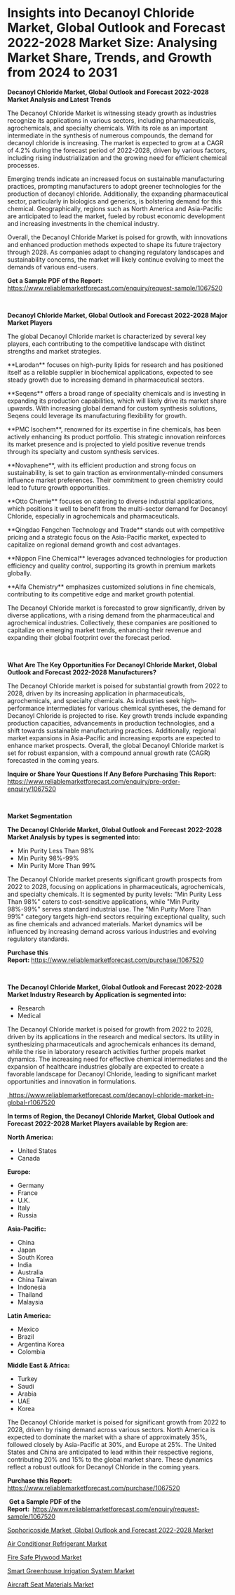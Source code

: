 <p><h1>Insights into Decanoyl Chloride Market, Global Outlook and Forecast 2022-2028 Market Size: Analysing Market Share, Trends, and Growth from 2024 to 2031</h1></p><p><strong>Decanoyl Chloride Market, Global Outlook and Forecast 2022-2028 Market Analysis and Latest Trends</strong></p>
<p><p>The Decanoyl Chloride Market is witnessing steady growth as industries recognize its applications in various sectors, including pharmaceuticals, agrochemicals, and specialty chemicals. With its role as an important intermediate in the synthesis of numerous compounds, the demand for decanoyl chloride is increasing. The market is expected to grow at a CAGR of 4.2% during the forecast period of 2022-2028, driven by various factors, including rising industrialization and the growing need for efficient chemical processes.</p><p>Emerging trends indicate an increased focus on sustainable manufacturing practices, prompting manufacturers to adopt greener technologies for the production of decanoyl chloride. Additionally, the expanding pharmaceutical sector, particularly in biologics and generics, is bolstering demand for this chemical. Geographically, regions such as North America and Asia-Pacific are anticipated to lead the market, fueled by robust economic development and increasing investments in the chemical industry.</p><p>Overall, the Decanoyl Chloride Market is poised for growth, with innovations and enhanced production methods expected to shape its future trajectory through 2028. As companies adapt to changing regulatory landscapes and sustainability concerns, the market will likely continue evolving to meet the demands of various end-users.</p></p>
<p><strong>Get a Sample PDF of the Report:&nbsp;</strong> <a href="https://www.reliablemarketforecast.com/enquiry/request-sample/1067520">https://www.reliablemarketforecast.com/enquiry/request-sample/1067520</a></p>
<p>&nbsp;</p>
<p><strong>Decanoyl Chloride Market, Global Outlook and Forecast 2022-2028 Major Market Players</strong></p>
<p><p>The global Decanoyl Chloride market is characterized by several key players, each contributing to the competitive landscape with distinct strengths and market strategies. </p><p>**Larodan** focuses on high-purity lipids for research and has positioned itself as a reliable supplier in biochemical applications, expected to see steady growth due to increasing demand in pharmaceutical sectors.</p><p>**Seqens** offers a broad range of speciality chemicals and is investing in expanding its production capabilities, which will likely drive its market share upwards. With increasing global demand for custom synthesis solutions, Seqens could leverage its manufacturing flexibility for growth.</p><p>**PMC Isochem**, renowned for its expertise in fine chemicals, has been actively enhancing its product portfolio. This strategic innovation reinforces its market presence and is projected to yield positive revenue trends through its specialty and custom synthesis services.</p><p>**Novaphene**, with its efficient production and strong focus on sustainability, is set to gain traction as environmentally-minded consumers influence market preferences. Their commitment to green chemistry could lead to future growth opportunities.</p><p>**Otto Chemie** focuses on catering to diverse industrial applications, which positions it well to benefit from the multi-sector demand for Decanoyl Chloride, especially in agrochemicals and pharmaceuticals.</p><p>**Qingdao Fengchen Technology and Trade** stands out with competitive pricing and a strategic focus on the Asia-Pacific market, expected to capitalize on regional demand growth and cost advantages.</p><p>**Nippon Fine Chemical** leverages advanced technologies for production efficiency and quality control, supporting its growth in premium markets globally.</p><p>**Alfa Chemistry** emphasizes customized solutions in fine chemicals, contributing to its competitive edge and market growth potential.</p><p>The Decanoyl Chloride market is forecasted to grow significantly, driven by diverse applications, with a rising demand from the pharmaceutical and agrochemical industries. Collectively, these companies are positioned to capitalize on emerging market trends, enhancing their revenue and expanding their global footprint over the forecast period.</p></p>
<p>&nbsp;</p>
<p><strong>What Are The Key Opportunities For Decanoyl Chloride Market, Global Outlook and Forecast 2022-2028 Manufacturers?</strong></p>
<p><p>The Decanoyl Chloride market is poised for substantial growth from 2022 to 2028, driven by its increasing application in pharmaceuticals, agrochemicals, and specialty chemicals. As industries seek high-performance intermediates for various chemical syntheses, the demand for Decanoyl Chloride is projected to rise. Key growth trends include expanding production capacities, advancements in production technologies, and a shift towards sustainable manufacturing practices. Additionally, regional market expansions in Asia-Pacific and increasing exports are expected to enhance market prospects. Overall, the global Decanoyl Chloride market is set for robust expansion, with a compound annual growth rate (CAGR) forecasted in the coming years.</p></p>
<p><strong>Inquire or Share Your Questions If Any Before Purchasing This Report:</strong> <a href="https://www.reliablemarketforecast.com/enquiry/pre-order-enquiry/1067520">https://www.reliablemarketforecast.com/enquiry/pre-order-enquiry/1067520</a></p>
<p>&nbsp;</p>
<p><strong>Market Segmentation</strong></p>
<p><strong>The Decanoyl Chloride Market, Global Outlook and Forecast 2022-2028 Market Analysis by types is segmented into:</strong></p>
<p><ul><li>Min Purity Less Than 98%</li><li>Min Purity 98%-99%</li><li>Min Purity More Than 99%</li></ul></p>
<p><p>The Decanoyl Chloride market presents significant growth prospects from 2022 to 2028, focusing on applications in pharmaceuticals, agrochemicals, and specialty chemicals. It is segmented by purity levels: "Min Purity Less Than 98%" caters to cost-sensitive applications, while "Min Purity 98%-99%" serves standard industrial use. The "Min Purity More Than 99%" category targets high-end sectors requiring exceptional quality, such as fine chemicals and advanced materials. Market dynamics will be influenced by increasing demand across various industries and evolving regulatory standards.</p></p>
<p><strong>Purchase this Report:&nbsp;</strong><a href="https://www.reliablemarketforecast.com/purchase/1067520">https://www.reliablemarketforecast.com/purchase/1067520</a></p>
<p>&nbsp;</p>
<p><strong>The Decanoyl Chloride Market, Global Outlook and Forecast 2022-2028 Market Industry Research by Application is segmented into:</strong></p>
<p><ul><li>Research</li><li>Medical</li></ul></p>
<p><p>The Decanoyl Chloride market is poised for growth from 2022 to 2028, driven by its applications in the research and medical sectors. Its utility in synthesizing pharmaceuticals and agrochemicals enhances its demand, while the rise in laboratory research activities further propels market dynamics. The increasing need for effective chemical intermediates and the expansion of healthcare industries globally are expected to create a favorable landscape for Decanoyl Chloride, leading to significant market opportunities and innovation in formulations.</p></p>
<p><a href="https://www.reliablemarketforecast.com/decanoyl-chloride-market-in-global-r1067520">&nbsp;https://www.reliablemarketforecast.com/decanoyl-chloride-market-in-global-r1067520</a></p>
<p><strong>In terms of Region, the Decanoyl Chloride Market, Global Outlook and Forecast 2022-2028 Market Players available by Region are:</strong></p>
<p>
    <p> <strong> North America: </strong>
        <ul>
            <li>United States</li>
            <li>Canada</li>
        </ul>
        </p> 
    <p> <strong> Europe: </strong>
        <ul>
            <li>Germany</li>
            <li>France</li>
            <li>U.K.</li>
            <li>Italy</li>
            <li>Russia</li>
        </ul>
        </p> 
    <p> <strong> Asia-Pacific: </strong>
        <ul>
            <li>China</li>
            <li>Japan</li>
            <li>South Korea</li>
            <li>India</li>
            <li>Australia</li>
            <li>China Taiwan</li>
            <li>Indonesia</li>
            <li>Thailand</li>
            <li>Malaysia</li>
        </ul>
        </p> 
    <p> <strong> Latin America: </strong>
        <ul>
            <li>Mexico</li>
            <li>Brazil</li>
            <li>Argentina Korea</li>
            <li>Colombia</li>
        </ul>
        </p> 
    <p> <strong> Middle East & Africa: </strong>
        <ul>
            <li>Turkey</li>
            <li>Saudi</li>
            <li>Arabia</li>
            <li>UAE</li>
            <li>Korea</li>
        </ul>
    </p>
    </p>
<p><p>The Decanoyl Chloride market is poised for significant growth from 2022 to 2028, driven by rising demand across various sectors. North America is expected to dominate the market with a share of approximately 35%, followed closely by Asia-Pacific at 30%, and Europe at 25%. The United States and China are anticipated to lead within their respective regions, contributing 20% and 15% to the global market share. These dynamics reflect a robust outlook for Decanoyl Chloride in the coming years.</p></p>
<p><strong>Purchase this Report: </strong><a href="https://www.reliablemarketforecast.com/purchase/1067520">https://www.reliablemarketforecast.com/purchase/1067520</a></p>
<p>&nbsp;<strong>Get a Sample PDF of the Report:&nbsp;&nbsp;</strong><a href="https://www.reliablemarketforecast.com/enquiry/request-sample/1067520">https://www.reliablemarketforecast.com/enquiry/request-sample/1067520</a></p>
<p><strong></strong></p>
<p><p><a href="https://github.com/GroverBarry/Market-Research-Report-List-7/blob/main/sophoricoside-market-global-outlook-and-forecast-2022-2028-market.md">Sophoricoside Market, Global Outlook and Forecast 2022-2028 Market</a></p><p><a href="https://issuu.com/reportprime-2/docs/air-conditioner-refrigerant-market-_182f631d50edb9">Air Conditioner Refrigerant Market</a></p><p><a href="https://medium.com/@jamieurcotte9056df/the-global-market-overview-of-the-fire-safe-plywood-market-provides-a-unique-perspective-on-the-5aafed275bd1">Fire Safe Plywood Market</a></p><p><a href="https://www.linkedin.com/pulse/exploring-smart-greenhouse-irrigation-system-market-dynamics-17yff?trackingId=n%2B1et2jHSQm2A3Sc4gHYWg%3D%3D">Smart Greenhouse Irrigation System Market</a></p><p><a href="https://issuu.com/reportprime-2/docs/aircraft-seat-materials-market-size_2dff450a569859">Aircraft Seat Materials Market</a></p></p>